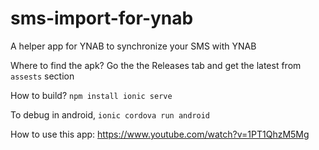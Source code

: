 # sms-import-for-ynab
A helper app for YNAB to synchronize your SMS with YNAB

Where to find the apk?
Go the the Releases tab and get the latest from `assests` section

How to build?
`npm install
ionic serve`

To debug in android,
`ionic cordova run android`

How to use this app: https://www.youtube.com/watch?v=1PT1QhzM5Mg
